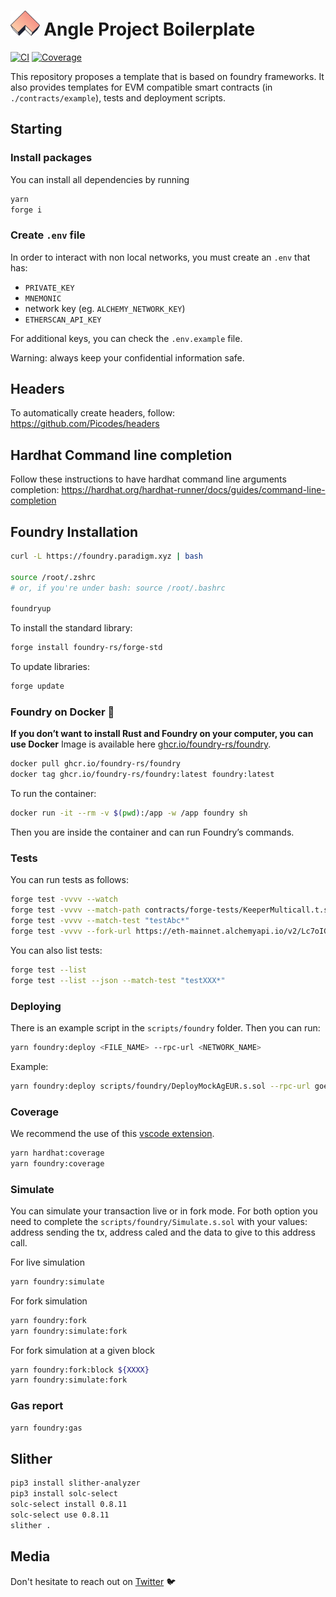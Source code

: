 # <img src=".github/assets/logo.svg" alt="Angle" height="40px"> Angle Project Boilerplate

[![CI](https://github.com/AngleProtocol/boilerplate/actions/workflows/ci.yml/badge.svg)](https://github.com/AngleProtocol/boilerplate/actions)
[![Coverage](https://codecov.io/gh/AngleProtocol/boilerplate/branch/main/graph/badge.svg)](https://codecov.io/gh/AngleProtocol/boilerplate)

This repository proposes a template that is based on foundry frameworks. It also provides templates for EVM compatible smart contracts (in `./contracts/example`), tests and deployment scripts.

## Starting

### Install packages

You can install all dependencies by running

```bash
yarn
forge i
```

### Create `.env` file

In order to interact with non local networks, you must create an `.env` that has:

- `PRIVATE_KEY`
- `MNEMONIC`
- network key (eg. `ALCHEMY_NETWORK_KEY`)
- `ETHERSCAN_API_KEY`

For additional keys, you can check the `.env.example` file.

Warning: always keep your confidential information safe.

## Headers

To automatically create headers, follow: <https://github.com/Picodes/headers>

## Hardhat Command line completion

Follow these instructions to have hardhat command line arguments completion: <https://hardhat.org/hardhat-runner/docs/guides/command-line-completion>

## Foundry Installation

```bash
curl -L https://foundry.paradigm.xyz | bash

source /root/.zshrc
# or, if you're under bash: source /root/.bashrc

foundryup
```

To install the standard library:

```bash
forge install foundry-rs/forge-std
```

To update libraries:

```bash
forge update
```

### Foundry on Docker 🐳

**If you don’t want to install Rust and Foundry on your computer, you can use Docker**
Image is available here [ghcr.io/foundry-rs/foundry](http://ghcr.io/foundry-rs/foundry).

```bash
docker pull ghcr.io/foundry-rs/foundry
docker tag ghcr.io/foundry-rs/foundry:latest foundry:latest
```

To run the container:

```bash
docker run -it --rm -v $(pwd):/app -w /app foundry sh
```

Then you are inside the container and can run Foundry’s commands.

### Tests

You can run tests as follows:

```bash
forge test -vvvv --watch
forge test -vvvv --match-path contracts/forge-tests/KeeperMulticall.t.sol
forge test -vvvv --match-test "testAbc*"
forge test -vvvv --fork-url https://eth-mainnet.alchemyapi.io/v2/Lc7oIGYeL_QvInzI0Wiu_pOZZDEKBrdf
```

You can also list tests:

```bash
forge test --list
forge test --list --json --match-test "testXXX*"
```

### Deploying

There is an example script in the `scripts/foundry` folder. Then you can run:

```bash
yarn foundry:deploy <FILE_NAME> --rpc-url <NETWORK_NAME>
```

Example:

```bash
yarn foundry:deploy scripts/foundry/DeployMockAgEUR.s.sol --rpc-url goerli
```

### Coverage

We recommend the use of this [vscode extension](ryanluker.vscode-coverage-gutters).

```bash
yarn hardhat:coverage
yarn foundry:coverage
```

### Simulate

You can simulate your transaction live or in fork mode. For both option you need to
complete the `scripts/foundry/Simulate.s.sol` with your values: address sending the tx,
address caled and the data to give to this address call.

For live simulation

```bash
yarn foundry:simulate
```

For fork simulation

```bash
yarn foundry:fork
yarn foundry:simulate:fork
```

For fork simulation at a given block

```bash
yarn foundry:fork:block ${XXXX}
yarn foundry:simulate:fork
```

### Gas report

```bash
yarn foundry:gas
```

## Slither

```bash
pip3 install slither-analyzer
pip3 install solc-select
solc-select install 0.8.11
solc-select use 0.8.11
slither .
```

## Media

Don't hesitate to reach out on [Twitter](https://twitter.com/AngleProtocol) 🐦
